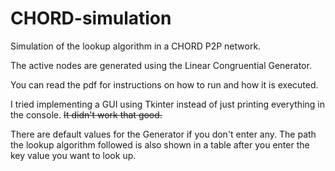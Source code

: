 # CHORD-simulation

Simulation of the lookup algorithm in a CHORD P2P network.

The active nodes are generated using the Linear Congruential Generator.

You can read the pdf for instructions on how to run and how it is executed.

I tried implementing a GUI using Tkinter instead of just printing everything in the console. ~~It didn't work that good.~~

There are default values for the Generator if you don't enter any. The path the lookup algorithm followed is also shown in a table after you enter the key value you want to look up.
